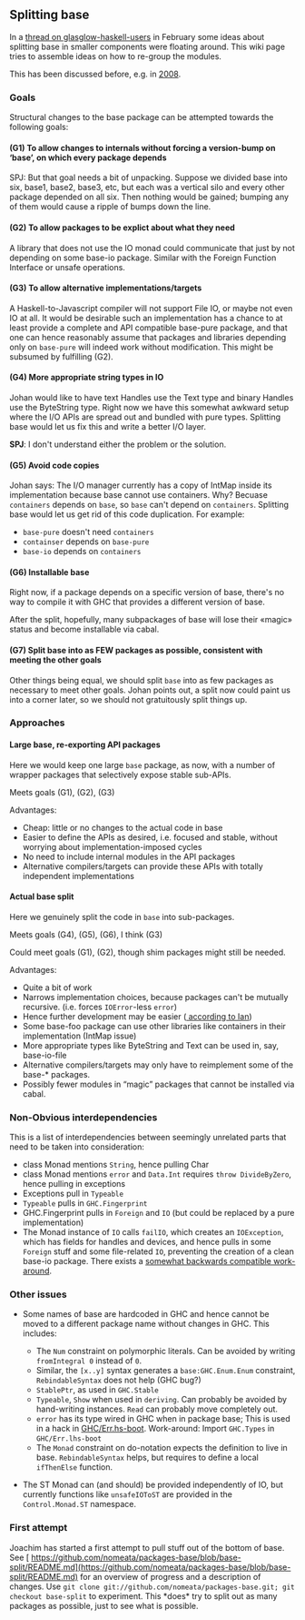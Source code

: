 ## Splitting base


In a [ thread on glasglow-haskell-users](http://www.haskell.org/pipermail/glasgow-haskell-users/2013-February/023764.html) in February some ideas about splitting base in smaller components were floating around. This wiki page tries to assemble ideas on how to re-group the modules.


This has been discussed before, e.g. in [ 2008](http://www.haskell.org/pipermail/libraries/2008-August/010543.html).

### Goals


Structural changes to the base package can be attempted towards the following goals:

#### (G1) To allow changes to internals without forcing a version-bump on ‘base’, on which every package depends


SPJ: But that goal needs a bit of unpacking. Suppose we divided base into six, base1, base2, base3, etc, but each was a vertical silo and every other package depended on all six.  Then nothing would be gained; bumping any of them would cause a ripple of bumps down the line.

#### (G2) To allow packages to be explict about what they need


A library that does not use the IO monad could communicate that just by not depending on some base-io package. Similar with the Foreign Function Interface or unsafe operations.

#### (G3) To allow alternative implementations/targets


A Haskell-to-Javascript compiler will not support File IO, or maybe not even IO at all. It would be desirable such an implementation has a chance to at least provide a complete and API compatible base-pure package, and that one can hence reasonably assume that packages and libraries depending only on `base-pure` will indeed work without modification. This might be subsumed by fulfilling (G2).

#### (G4) More appropriate string types in IO


Johan would like to have text Handles use the Text type and binary Handles use the ByteString type. Right now we have this somewhat awkward setup where the I/O APIs are spread out and bundled with pure types. Splitting base would let us fix this and write a better I/O layer.

**SPJ**: I don't understand either the problem or the solution.

#### (G5) Avoid code copies


Johan says: The I/O manager currently has a copy of IntMap inside its implementation because base cannot use containers. Why?  Becuase `containers` depends on `base`, so `base` can't depend on `containers`.  Splitting base would let us get rid of this code duplication. For example:

- `base-pure` doesn't need `containers`
- `containser` depends on `base-pure`
- `base-io` depends on `containers`

#### (G6) Installable base


Right now, if a package depends on a specific version of base, there's no way to compile it with GHC that provides a different version of base.


After the split, hopefully, many subpackages of base will lose their «magic» status and become installable via cabal.

#### (G7) Split base into as FEW packages as possible, consistent with meeting the other goals


Other things being equal, we should split `base` into as few packages as necessary to meet other goals. Johan points out, a split now could paint us into a corner later, so we should not gratuitously split things up.

### Approaches

#### Large base, re-exporting API packages


Here we would keep one large `base` package, as now, with a number of wrapper packages that selectively expose stable sub-APIs.


Meets goals (G1), (G2), (G3)


Advantages:

- Cheap: little or no changes to the actual code in base
- Easier to define the APIs as desired, i.e. focused and stable, without worrying about implementation-imposed cycles
- No need to include internal modules in the API packages
- Alternative compilers/targets can provide these APIs with totally independent implementations

#### Actual base split


Here we genuinely split the code in `base` into sub-packages.


Meets goals (G4), (G5), (G6), I think (G3) 


Could meet goals (G1), (G2), though shim packages might still be needed.


Advantages:

- Quite a bit of work
- Narrows implementation choices, because packages can't be mutually recursive. (i.e. forces `IOError`-less `error`)
- Hence further development may be easier ([ according to Ian](http://www.haskell.org/pipermail/glasgow-haskell-users/2013-February/023818.html))
- Some base-foo package can use other libraries like containers in their implementation (IntMap issue)
- More appropriate types like ByteString and Text can be used in, say, base-io-file
- Alternative compilers/targets may only have to reimplement some of the base-\* packages.
- Possibly fewer modules in “magic” packages that cannot be installed via cabal.

### Non-Obvious interdependencies


This is a list of interdependencies between seemingly unrelated parts that need to be taken into consideration:

- class Monad mentions `String`, hence pulling Char
- class Monad mentions `error` and `Data.Int` requires `throw DivideByZero`, hence pulling in exceptions
- Exceptions pull in `Typeable`
- `Typeable` pulls in `GHC.Fingerprint`
- GHC.Fingerprint pulls in `Foreign` and `IO` (but could be replaced by a pure implementation)
- The Monad instance of `IO` calls `failIO`, which creates an `IOException`, which has fields for handles and devices, and hence pulls in some `Foreign` stuff and some file-related `IO`, preventing the creation of a clean base-io package. There exists a [ somewhat backwards compatible work-around](http://www.haskell.org/pipermail/glasgow-haskell-users/2013-February/023796.html).

### Other issues

- Some names of base are hardcoded in GHC and hence cannot be moved to a different package name without changes in GHC. This includes:

  - The `Num` constraint on polymorphic literals. Can be avoided by writing `fromIntegral 0` instead of `0`.
  - Similar, the `[x..y]` syntax generates a `base:GHC.Enum.Enum` constraint, `RebindableSyntax` does not help (GHC bug?)
  - `StablePtr`, as used in `GHC.Stable`
  - `Typeable`, `Show` when used in `deriving`. Can probably be avoided by hand-writing instances. `Read` can probably move completely out.
  - `error` has its type wired in GHC when in package base; This is used in a hack in [ GHC/Err.hs-boot](https://github.com/ghc/packages-base/blob/master/GHC/Err.lhs-boot). Work-around: Import `GHC.Types` in `GHC/Err.lhs-boot`
  - The `Monad` constraint on do-notation expects the definition to live in base. `RebindableSyntax` helps, but requires to define a local `ifThenElse` function.
- The ST Monad can (and should) be provided independently of IO, but currently functions like `unsafeIOToST` are provided in the `Control.Monad.ST` namespace.

### First attempt


Joachim has started a first attempt to pull stuff out of the bottom of base. See [ https://github.com/nomeata/packages-base/blob/base-split/README.md](https://github.com/nomeata/packages-base/blob/base-split/README.md) for an overview of progress and a description of changes. Use `git clone git://github.com/nomeata/packages-base.git; git checkout base-split` to experiment. This \*does\* try to split out as many packages as possible, just to see what is possible.
